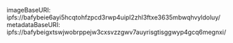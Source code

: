imageBaseURI: ipfs://bafybeie6ayi5hcqtohfzpcd3rwp4uipl2zhl3ftxe3635mbwqhvyldoluy/
metadataBaseURI: ipfs://bafybeigxtswjwobrppejw3cxsvzzgwv7auyrisgtisggwyp4gcq6megnxi/
